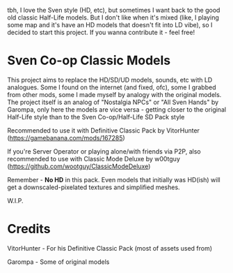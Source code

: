 tbh, I love the Sven style (HD, etc), but sometimes I want back to the good old classic Half-Life models. But I don't like when it's mixed (like, I playing some map and it's have an HD models that doesn't fit into LD vibe), so I decided to start this project. If you wanna contribute it - feel free!

# Sven Co-op Classic Models
This project aims to replace the HD/SD/UD models, sounds, etc with LD analogues. Some I found on the internet (and fixed, ofc), some I grabbed from other mods, some I made myself by analogy with the original models. 
The project itself is an analog of "Nostalgia NPCs" or "All Sven Hands" by Garompa, only here the models are vice versa - getting closer to the original Half-Life style than to the Sven Co-op/Half-Life SD Pack style

Recommended to use it with Definitive Classic Pack by VitorHunter (https://gamebanana.com/mods/167285)

If you're Server Operator or playing alone/with friends via P2P, also recommended to use with Classic Mode Deluxe by w00tguy (https://github.com/wootguy/ClassicModeDeluxe)

Remember - **No HD** in this pack. Even models that initially was HD(ish) will get a downscaled-pixelated textures and simplified meshes.

W.I.P.

# Credits
VitorHunter - For his Definitive Classic Pack (most of assets used from)

Garompa - Some of original models
